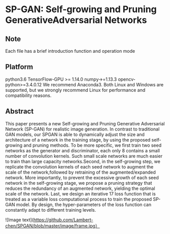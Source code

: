 # SP-GAN: Self-growing and Pruning GenerativeAdversarial Networks
## Note
Each file has a brief introduction function and operation mode
## Platform
python3.6  TensorFlow-GPU >= 1.14.0   numpy->=1.13.3  opencv-python>=3.4.0.12  We recommend Anaconda3.
Both Linux and Windows are supported, but we strongly recommend Linux for performance and compatibility reasons.
## Abstract
This paper presents a new Self-growing and Pruning Generative Adversarial Network (SP-GAN) for realistic image generation. In contrast to traditional GAN models, our SPGAN is able to dynamically adjust the size and architecture of a network in the training stage, by using the proposed self-growing and pruning methods. To be more specific, we first train two seed networks as the generator and discriminator, each only
8 contains a small number of convolution kernels. Such small scale networks are much easier to train than large capacity networks.Second, in the self-growing step, we replicate the convolution kernels of each seed network to augment the scale of the network,followed by retraining of the augmented/expanded network. More importantly, to prevent the excessive growth of each seed network in the self-growing stage, we propose a pruning strategy that reduces the redundancy of an augmented network, yielding the optimal scale of the network. Last, we design an iterative
17 loss function that is treated as a variable loss computational process to train the proposed SP-GAN model. By design, the hyper-parameters of the loss function can constantly adapt to different training levels.

![Image text](https://github.com/Lambert-chen/SPGAN/blob/master/image/frame.jpg）
